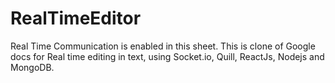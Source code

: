 # RealTimeEditor
Real Time Communication is enabled in this sheet.
This is clone of Google docs for Real time editing in text, using Socket.io, Quill, ReactJs, Nodejs and MongoDB.

